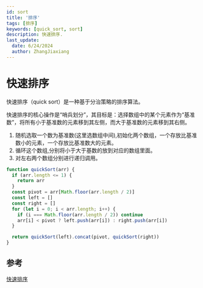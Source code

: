 ```yaml
---
id: sort
title: '排序'
tags: [排序]
keywords: [quick_sort, sort]
description: 快速排序.
last_update:
  date: 6/24/2024
  author: ZhangJiaxiang
---
```


# 快速排序

快速排序（quick sort）是一种基于分治策略的排序算法。

快速排序的核心操作是“哨兵划分”，其目标是：选择数组中的某个元素作为“基准数”，将所有小于基准数的元素移到其左侧，而大于基准数的元素移到其右侧。

1. 随机选取一个数为基准数(这里选数组中间),初始化两个数组，一个存放比基准数小的元素，一个存放比基准数大的元素。
2. 循环这个数组,分别将小于大于基数的放到对应的数组里面。
3. 对左右两个数组分别进行递归调用。

```js
function quickSort(arr) {
  if (arr.length <= 1) {
    return arr
  }
  const pivot = arr[Math.floor(arr.length / 2)]
  const left = []
  const right = []
  for (let i = 0; i < arr.length; i++) {
    if (i === Math.floor(arr.length / 2)) continue
    arr[i] < pivot ? left.push(arr[i]) : right.push(arr[i])
  }

  return quickSort(left).concat(pivot, quickSort(right))
}
```

## 参考

[快速排序](https://www.hello-algo.com/chapter_sorting/quick_sort/)

